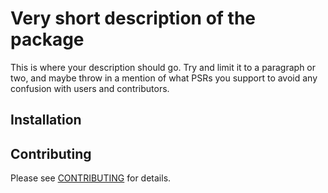 # Very short description of the package
This is where your description should go. Try and limit it to a paragraph or two, and maybe throw in a mention of what PSRs you support to avoid any confusion with users and contributors.
## Installation

## Contributing

Please see [CONTRIBUTING](CONTRIBUTING.md) for details.
